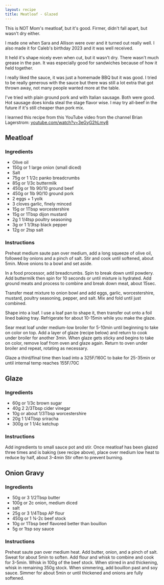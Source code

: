 ```yaml
---
layout: recipe
title: Meatloaf - Glazed
---
```

This is NOT Mom's meatloaf, but it's good. Firmer, didn't fall apart, but wasn't dry either.

I made one when Sara and Allison were over and it turned out really well. I also made it for Caleb's birthday 2023 and it was well received.

It held it's shape nicely even when cut, but it wasn't dry. There wasn't much grease in the pan. It was especially good for sandwiches because of how it held together. 

I really liked the sauce, it was just a homemade BBQ but it was good. I tried to be really generous with the sauce but there was still a lot extra that got thrown away, not many people wanted more at the table.

I've tried with plain ground pork and with Italian sausage. Both were good. Hot sausage does kinda steal the stage flavor wise. I may try all-beef in the future if it's still cheaper than pork mix.

I learned this recipe from this YouTube video from the channel Brian Lagerstrom: [youtube.com/watch?v=3eGyG2hLmy8](https://www.youtube.com/watch?v=3eGyG2hLmy8)

## Meatloaf
### Ingredients
- Olive oil 
- 150g or 1 large onion (small diced)
- Salt
- 75g or 1 1/2c panko breadcrumbs 
- 85g or 1/3c buttermilk
- 450g or 1lb 90/10 ground beef
- 450g or 1lb 90/10 ground pork 
- 2 eggs + 1 yolk
- 3 cloves garlic, finely minced
- 15g or 1Tbsp worcestershire 
- 15g or 1Tbsp dijon mustard
- 2g 1 1/4tsp poultry seasoning 
- 3g or 1 1/3tsp black pepper 
- 12g or 2tsp salt 

### Instructions
Preheat medium saute pan over medium, add a long squeeze of olive oil, followed by onions and a pinch of salt. Stir and cook until softened, about 5min. Move onions to a bowl and set aside. 

In a food processor, add breadcrumbs. Spin to break down until powdery. Add buttermilk then spin for 10 seconds or until mixture is hydrated. Add ground meats and process to combine and break down meat, about 15sec. 

Transfer meat mixture to onion bowl and add eggs, garlic, worcestershire, mustard, poultry seasoning, pepper, and salt. Mix and fold until just combined. 

Shape into a loaf. I use a loaf pan to shape it, then transfer out onto a foil lined baking tray. 
Refrigerate for about 10-15min while you make the glaze. 


Sear meat loaf under medium-low broiler for 5-10min until beginning to take on color on top. Add a layer of glaze (recipe below) and return to cook under broiler for another 3min. When glaze gets sticky and begins to take on color, remove loaf from oven and glaze again. Return to oven under broiler and repeat, rotating as necessary. 

Glaze a third/final time then load into a 325F/160C to bake for 25-35min or until internal temp reaches 155F/70C

## Glaze
### Ingredients
- 60g or 1/3c brown sugar 
- 40g 2 2/3Tbsp cider vinegar 
- 10g or about 1/3Tbsp worcestershire
- 20g 1 1/4Tbsp sriracha 
- 300g or 1 1/4c ketchup 

### Instructions
Add ingredients to small sauce pot and stir. Once meatloaf has been glazed three times and is baking (see recipe above), place over medium low heat to reduce by half, about 3-4min Stir often to prevent burning. 

## Onion Gravy
### Ingredients
- 50g or 3 1/2Tbsp butter  
- 100g or 2c onion, medium diced 
- salt
- 25g or 3 1/4Tbsp AP flour 
- 450g or 1 ¾-2c beef stock 
- 10g or 1Tbsp beef flavored better than bouillon 
- 5g or 1tsp soy sauce 

### Instructions
Preheat saute pan over medium heat. Add butter, onion, and a pinch of salt. Sweat for about 5min to soften. Add flour and whisk to combine and cook for 3-5min. Whisk in 100g of the beef stock. When stirred in and thickening, whisk in remaining 350g stock. When simmering, add bouillon past and soy sauce. Simmer for about 5min or until thickened and onions are fully softened. 
